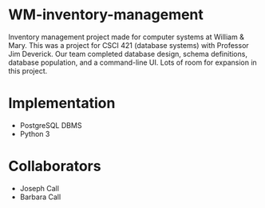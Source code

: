 # WM-inventory-management
Inventory management project made for computer systems at William & Mary. This was a project for CSCI 421 (database systems) with Professor Jim Deverick.
Our team completed database design, schema definitions, database population, and a command-line UI. Lots of room for expansion in this project.

# Implementation
- PostgreSQL DBMS
- Python 3

# Collaborators
- Joseph Call
- Barbara Call
